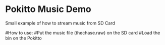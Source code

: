 # Pokitto Music Demo
Small  example of how to stream music from SD Card

#How to use:
#Put the music file (thechase.raw) on the SD card
#Load the bin on the Pokitto 
